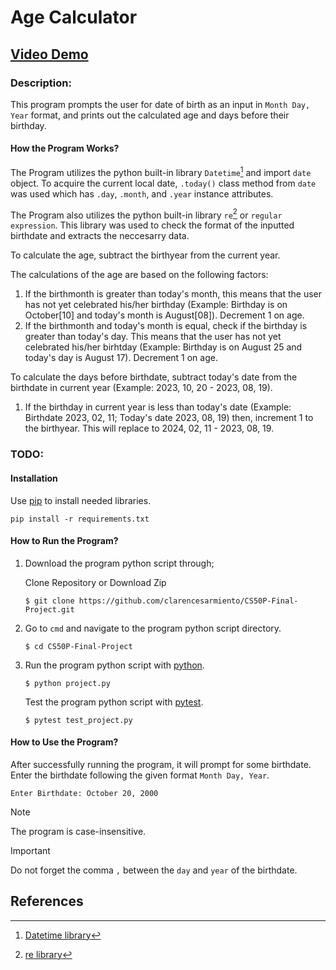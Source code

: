 # Age Calculator
## [Video Demo](https://youtu.be/ubS7MI_pYKQ)
### Description:
This program prompts the user for date of birth as an input in `Month Day, Year` format, and prints out the calculated age and days before their birthday. 

#### How the Program Works?
The Program utilizes the python built-in library `Datetime`[^1] and import `date` object. 
To acquire the current local date, `.today()` class method from `date` was used which has `.day`, `.month`, and `.year` instance attributes.

The Program also utilizes the python built-in library `re`[^2] or `regular expression`. This library was used to check the format of the inputted birthdate and extracts the neccesarry data.

To calculate the age, subtract the birthyear from the current year.

The calculations of the age are based on the following factors:
1. If the birthmonth is greater than today's month, this means that the user has not yet celebrated his/her birthday (Example: Birthday is on October[10] and today's month is August[08]). Decrement 1 on age.
2. If the birthmonth and today's month is equal, check if the birthday is greater than today's day. This means that the user has not yet celebrated his/her birhtday (Example: Birthday is on August 25 and today's day is August 17). Decrement 1 on age.

To calculate the days before birthdate, subtract today's date from the birthdate in current year (Example: 2023, 10, 20 - 2023, 08, 19).
1. If the birthday in current year is less than today's date (Example: Birthdate 2023, 02, 11; Today's date 2023, 08, 19) then, increment 1 to the birthyear. This will replace to 2024, 02, 11 - 2023, 08, 19.

### TODO:
#### Installation
Use [pip](https://pip.pypa.io/en/stable/) to install needed libraries.
```
pip install -r requirements.txt
```
#### How to Run the Program?
1. Download the program python script through;

   Clone Repository or Download Zip
   ```
   $ git clone https://github.com/clarencesarmiento/CS50P-Final-Project.git
   ```
2. Go to `cmd` and navigate to the program python script directory.
   ```
   $ cd CS50P-Final-Project
   ``` 
3. Run the program python script with [python](https://www.python.org/).
   ```
   $ python project.py
   ```
   Test the program python script with [pytest](https://docs.pytest.org/en/7.2.x/).
   ```
   $ pytest test_project.py
   ```

#### How to Use the Program?
After successfully running the program, it will prompt for some birthdate.
Enter the birthdate following the given format `Month Day, Year`. 
```
Enter Birthdate: October 20, 2000
```
>[!NOTE]
>The program is case-insensitive.

>[!IMPORTANT]
>Do not forget the comma `,` between the `day` and `year` of the birthdate.


## References
[^1]: [Datetime library](https://docs.python.org/3/library/datetime.html)
[^2]: [re library](https://docs.python.org/3/library/re.html)
